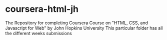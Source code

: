 # coursera-html-jh
The Repository for completing Coursera Course on "HTML, CSS, and Javascript for Web" by John Hopkins University
This particular folder has all the different weeks submissions